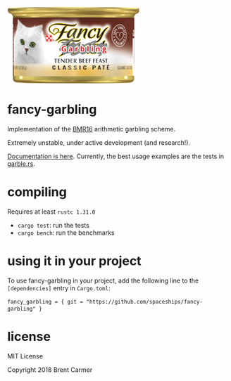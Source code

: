 ![fancy garbling logo](logo.png)

# fancy-garbling
Implementation of the [BMR16](https://eprint.iacr.org/2016/969) arithmetic garbling scheme.

Extremely unstable, under active development (and research!).

[Documentation is here](https://spaceships.github.io/fancy-garbling/fancy_garbling/index.html).
Currently, the best usage examples are the tests in [garble.rs](blob/master/src/garble.rs).

# compiling
Requires at least `rustc 1.31.0` 

* `cargo test`: run the tests
* `cargo bench`: run the benchmarks

# using it in your project
To use fancy-garbling in your project, add the following line to the `[dependencies]` entry in `Cargo.toml`:

```
fancy_garbling = { git = "https://github.com/spaceships/fancy-garbling" }
```

# license

MIT License

Copyright 2018 Brent Carmer
